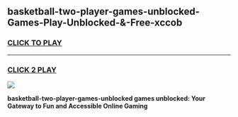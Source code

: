 
## basketball-two-player-games-unblocked-Games-Play-Unblocked-&-Free-xccob
<h3>
<a href="https://premium76.site?title=basketball-two-player-games-unblocked&ref=24A">CLICK TO PLAY</a></h3>
<hr>

<h3>
<a href="https://premium76.site?title=basketball-two-player-games-unblocked&ref=24A">CLICK 2 PLAY</a>
  
</h3>

<a href="https://premium76.site?title=basketball-two-player-games-unblocked&ref=24A"><img src="https://clearcache.store/games.png"></a>


**basketball-two-player-games-unblocked games unblocked: Your Gateway to Fun and Accessible Online Gaming**
